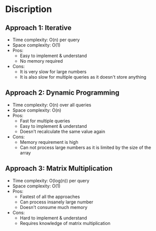# Discription
## Approach 1: Iterative
- Time complexity: O(n) per query
- Space complexity: O(1)
- Pros:
    - Easy to implement & understand
    - No memory required
- Cons:
    - It is very slow for large numbers
    - It is also slow for multiple queries as it doesn't store anything

## Approach 2: Dynamic Programming
- Time complexity: O(n) over all queries
- Space complexity: O(n)
- Pros:
    - Fast for multiple queries
    - Easy to implement & understand
    - Doesn't recalculate the same value again
- Cons:
    - Memory requirement is high
    - Can not process large numbers as it is limited by the size of the array

## Approach 3: Matrix Multiplication
- Time complexity: O(log(n)) per query
- Space complexity: O(1)
- Pros:
    - Fastest of all the approaches
    - Can process insanely large number
    - Doesn't consume much memory
- Cons:
    - Hard to implement & understand
    - Requires knowledge of matrix multiplication